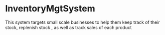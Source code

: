 # InventoryMgtSystem
This system targets small scale businesses to help them keep track of their stock, replenish stock , as well as track sales of each product 
